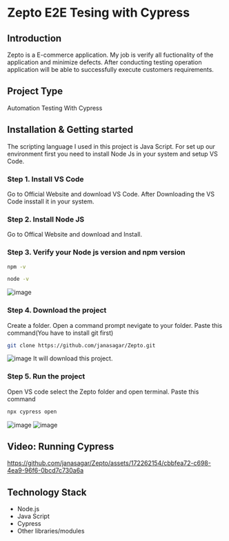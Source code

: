 # Zepto E2E Tesing with Cypress

## Introduction
Zepto is a E-commerce application. My job is verify all fuctionality of the application and minimize defects. After conducting testing operation application will be able to successfully execute  customers requirements.

## Project Type
Automation Testing With Cypress

## Installation & Getting started
The scripting language I used in this project is Java Script. For set up our environment first you need to install Node Js in your system and setup VS Code.
### Step 1. Install VS Code
Go to Official Website and download VS Code. After Downloading the VS Code insstall it in your system.
### Step 2. Install Node JS
Go to Offical Website and download and Install.
### Step 3. Verify your Node js version and npm version
```bash
npm -v
```
```bash
node -v
```
![image](https://github.com/janasagar/Zepto/assets/172262154/478bf48b-27e3-4eee-a949-28626a99a4bf)
### Step 4. Download the project
Create a folder. Open a command prompt nevigate to your folder.
Paste this command(You have to install git first)
```bash
git clone https://github.com/janasagar/Zepto.git
```
![image](https://github.com/janasagar/Zepto/assets/172262154/8acaeb16-59bf-4650-a695-e735a8e5f794)
It will download this project.
### Step 5. Run the project
Open VS code select the Zepto folder and open terminal.
Paste this command
```bash
npx cypress open
```
![image](https://github.com/janasagar/Zepto/assets/172262154/7b2f057e-fe06-4b02-8ee1-5204442facd4)
![image](https://github.com/janasagar/Zepto/assets/172262154/8b783b43-d882-41dc-bfb1-51102bb8a53c)

## Video: Running Cypress
https://github.com/janasagar/Zepto/assets/172262154/cbbfea72-c698-4ea9-96f6-0bcd7c730a6a

## Technology Stack
- Node.js
- Java Script
- Cypress
- Other libraries/modules
